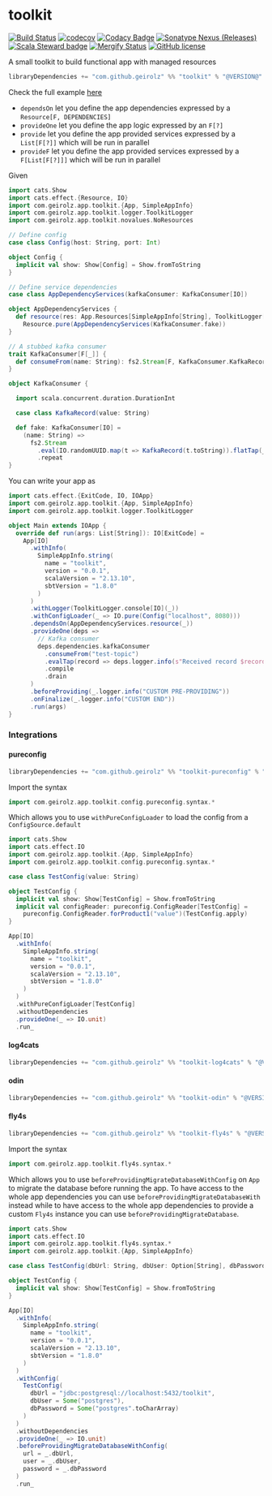 # toolkit

[![Build Status](https://github.com/geirolz/toolkit/actions/workflows/cicd.yml/badge.svg)](https://github.com/geirolz/toolkit/actions)
[![codecov](https://img.shields.io/codecov/c/github/geirolz/toolkit)](https://codecov.io/gh/geirolz/toolkit)
[![Codacy Badge](https://api.codacy.com/project/badge/Grade/db3274b55e0c4031803afb45f58d4413)](https://www.codacy.com/manual/david.geirola/toolkit?utm_source=github.com&amp;utm_medium=referral&amp;utm_content=geirolz/toolkit&amp;utm_campaign=Badge_Grade)
[![Sonatype Nexus (Releases)](https://img.shields.io/nexus/r/com.github.geirolz/toolkit_2.13?server=https%3A%2F%2Foss.sonatype.org)](https://mvnrepository.com/artifact/com.github.geirolz/toolkit)
[![Scala Steward badge](https://img.shields.io/badge/Scala_Steward-helping-blue.svg?style=flat&logo=data:image/png;base64,iVBORw0KGgoAAAANSUhEUgAAAA4AAAAQCAMAAAARSr4IAAAAVFBMVEUAAACHjojlOy5NWlrKzcYRKjGFjIbp293YycuLa3pYY2LSqql4f3pCUFTgSjNodYRmcXUsPD/NTTbjRS+2jomhgnzNc223cGvZS0HaSD0XLjbaSjElhIr+AAAAAXRSTlMAQObYZgAAAHlJREFUCNdNyosOwyAIhWHAQS1Vt7a77/3fcxxdmv0xwmckutAR1nkm4ggbyEcg/wWmlGLDAA3oL50xi6fk5ffZ3E2E3QfZDCcCN2YtbEWZt+Drc6u6rlqv7Uk0LdKqqr5rk2UCRXOk0vmQKGfc94nOJyQjouF9H/wCc9gECEYfONoAAAAASUVORK5CYII=)](https://scala-steward.org)
[![Mergify Status](https://img.shields.io/endpoint.svg?url=https://api.mergify.com/v1/badges/geirolz/toolkit&style=flat)](https://mergify.io)
[![GitHub license](https://img.shields.io/github/license/geirolz/toolkit)](https://github.com/geirolz/toolkit/blob/main/LICENSE)

A small toolkit to build functional app with managed resources

```sbt
libraryDependencies += "com.github.geirolz" %% "toolkit" % "@VERSION@"
```

Check the full example [here](https://github.com/geirolz/toolkit/tree/main/example)

- `dependsOn` let you define the app dependencies expressed by a `Resource[F, DEPENDENCIES]`
- `provideOne` let you define the app logic expressed by an `F[?]`
- `provide` let you define the app provided services expressed by a `List[F[?]]` which will be run in parallel
- `provideF` let you define the app provided services expressed by a `F[List[F[?]]]` which will be run in parallel

Given

```scala mdoc:silent
import cats.Show
import cats.effect.{Resource, IO}
import com.geirolz.app.toolkit.{App, SimpleAppInfo}
import com.geirolz.app.toolkit.logger.ToolkitLogger
import com.geirolz.app.toolkit.novalues.NoResources

// Define config
case class Config(host: String, port: Int)

object Config {
  implicit val show: Show[Config] = Show.fromToString
}

// Define service dependencies
case class AppDependencyServices(kafkaConsumer: KafkaConsumer[IO])

object AppDependencyServices {
  def resource(res: App.Resources[SimpleAppInfo[String], ToolkitLogger[IO], Config, NoResources]): Resource[IO, AppDependencyServices] =
    Resource.pure(AppDependencyServices(KafkaConsumer.fake))
}

// A stubbed kafka consumer
trait KafkaConsumer[F[_]] {
  def consumeFrom(name: String): fs2.Stream[F, KafkaConsumer.KafkaRecord]
}

object KafkaConsumer {

  import scala.concurrent.duration.DurationInt

  case class KafkaRecord(value: String)

  def fake: KafkaConsumer[IO] =
    (name: String) =>
      fs2.Stream
        .eval(IO.randomUUID.map(t => KafkaRecord(t.toString)).flatTap(_ => IO.sleep(5.seconds)))
        .repeat
}
```

You can write your app as

```scala mdoc:silent
import cats.effect.{ExitCode, IO, IOApp}
import com.geirolz.app.toolkit.{App, SimpleAppInfo}
import com.geirolz.app.toolkit.logger.ToolkitLogger

object Main extends IOApp {
  override def run(args: List[String]): IO[ExitCode] =
    App[IO]
      .withInfo(
        SimpleAppInfo.string(
          name = "toolkit",
          version = "0.0.1",
          scalaVersion = "2.13.10",
          sbtVersion = "1.8.0"
        )
      )
      .withLogger(ToolkitLogger.console[IO](_))
      .withConfigLoader(_ => IO.pure(Config("localhost", 8080)))
      .dependsOn(AppDependencyServices.resource(_))
      .provideOne(deps =>
        // Kafka consumer
        deps.dependencies.kafkaConsumer
          .consumeFrom("test-topic")
          .evalTap(record => deps.logger.info(s"Received record $record"))
          .compile
          .drain
      )
      .beforeProviding(_.logger.info("CUSTOM PRE-PROVIDING"))
      .onFinalize(_.logger.info("CUSTOM END"))
      .run(args)
}
```

### Integrations

#### pureconfig

```sbt
libraryDependencies += "com.github.geirolz" %% "toolkit-pureconfig" % "@VERSION@"
```

Import the syntax

```scala mdoc:silent:reset:warn
import com.geirolz.app.toolkit.config.pureconfig.syntax.*
```

Which allows you to use `withPureConfigLoader` to load the config from a `ConfigSource.default`

```scala mdoc:silent:reset
import cats.Show
import cats.effect.IO
import com.geirolz.app.toolkit.{App, SimpleAppInfo}
import com.geirolz.app.toolkit.config.pureconfig.syntax.*

case class TestConfig(value: String)

object TestConfig {
  implicit val show: Show[TestConfig] = Show.fromToString
  implicit val configReader: pureconfig.ConfigReader[TestConfig] =
    pureconfig.ConfigReader.forProduct1("value")(TestConfig.apply)
}

App[IO]
  .withInfo(
    SimpleAppInfo.string(
      name = "toolkit",
      version = "0.0.1",
      scalaVersion = "2.13.10",
      sbtVersion = "1.8.0"
    )
  )
  .withPureConfigLoader[TestConfig]
  .withoutDependencies
  .provideOne(_ => IO.unit)
  .run_
```

#### log4cats

```sbt
libraryDependencies += "com.github.geirolz" %% "toolkit-log4cats" % "@VERSION@"
```

#### odin

```sbt
libraryDependencies += "com.github.geirolz" %% "toolkit-odin" % "@VERSION@"
```

#### fly4s

```sbt
libraryDependencies += "com.github.geirolz" %% "toolkit-fly4s" % "@VERSION@"
```

Import the syntax

```scala mdoc:silent:reset:warn
import com.geirolz.app.toolkit.fly4s.syntax.*
```

Which allows you to use `beforeProvidingMigrateDatabaseWithConfig` on `App` to migrate the database before running the
app.
To have access to the whole app dependencies you can use `beforeProvidingMigrateDatabaseWith` instead while to have
access to
the whole app dependencies to provide a custom `Fly4s` instance you can use `beforeProvidingMigrateDatabase`.

```scala mdoc:silent:reset
import cats.Show
import cats.effect.IO
import com.geirolz.app.toolkit.fly4s.syntax.*
import com.geirolz.app.toolkit.{App, SimpleAppInfo}

case class TestConfig(dbUrl: String, dbUser: Option[String], dbPassword: Option[Array[Char]])

object TestConfig {
  implicit val show: Show[TestConfig] = Show.fromToString
}

App[IO]
  .withInfo(
    SimpleAppInfo.string(
      name = "toolkit",
      version = "0.0.1",
      scalaVersion = "2.13.10",
      sbtVersion = "1.8.0"
    )
  )
  .withConfig(
    TestConfig(
      dbUrl = "jdbc:postgresql://localhost:5432/toolkit",
      dbUser = Some("postgres"),
      dbPassword = Some("postgres".toCharArray)
    )
  )
  .withoutDependencies
  .provideOne(_ => IO.unit)
  .beforeProvidingMigrateDatabaseWithConfig(
    url = _.dbUrl,
    user = _.dbUser,
    password = _.dbPassword
  )
  .run_
```